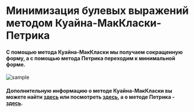 # Минимизация булевых выражений методом Куайна-МакКласки-Петрика
#### С помощью метода Куайна-МакКласки мы получаем сокращенную форму, а с помощью метода Петрика переходим к минимальной форме.

![sample](https://github.com/Max-Tulskiy/2.4.2lr-MLiTA/assets/90907669/a2f1008b-f2e8-4ffe-a821-968610030f3d)

#### Дополнительную информацию о методе Куайна-МакКласки вы можете найти [здесь](https://ru.wikipedia.org/wiki/%D0%9C%D0%B5%D1%82%D0%BE%D0%B4_%D0%9A%D1%83%D0%B0%D0%B9%D0%BD%D0%B0_%E2%80%94_%D0%9C%D0%B0%D0%BA-%D0%9A%D0%BB%D0%B0%D1%81%D0%BA%D0%B8) или посмотреть [здесь](https://www.youtube.com/watch?v=KZ_Mtv41Rfw&t=5s&ab_channel=%D0%94%D1%83%D1%88%D0%BA%D0%B8%D0%BD%D0%BE%D0%B1%D1%8A%D1%8F%D1%81%D0%BD%D0%B8%D1%82), а о методе Петрика - [здесь](https://ru.wikipedia.org/wiki/%D0%9C%D0%B5%D1%82%D0%BE%D0%B4_%D0%9F%D0%B5%D1%82%D1%80%D0%B8%D0%BA%D0%B0#:~:text=%D0%9C%D0%B5%D1%82%D0%BE%D0%B4%20%D0%9F%D0%B5%D1%82%D1%80%D0%B8%D0%BA%D0%B0%20%E2%80%94%20%D0%BC%D0%B5%D1%82%D0%BE%D0%B4%20%D0%B4%D0%BB%D1%8F%20%D0%BF%D0%BE%D0%BB%D1%83%D1%87%D0%B5%D0%BD%D0%B8%D1%8F,%D0%9F%D0%B5%D1%82%D1%80%D0%B8%D0%BA%D0%BE%D0%BC%20(1931%E2%80%942006).).

